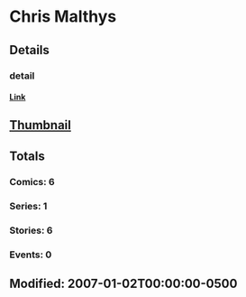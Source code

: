 # Chris  Malthys 
## Details
### detail
#### [Link](http://marvel.com/comics/creators/3666/chris_malthys?utm_campaign=apiRef&utm_source=225578a89fc76f3d20fbffda5d17a88d)
## [Thumbnail](http://i.annihil.us/u/prod/marvel/i/mg/b/40/image_not_available.jpg)
## Totals
### Comics: 6
### Series: 1
### Stories: 6
### Events: 0
## Modified: 2007-01-02T00:00:00-0500